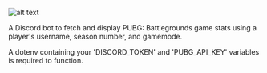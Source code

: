 ![alt text](https://cdn.fruitlab.com/cms/uservideosthumbnails/YahwAO3lEClihwRF.jpg)

A Discord bot to fetch and display PUBG: Battlegrounds game stats using a player's username, season number, and gamemode.

A dotenv containing your 'DISCORD_TOKEN' and 'PUBG_API_KEY' variables is required to function.
